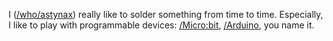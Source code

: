 I ([/who/astynax]()) really like to solder something from time to time. Especially, I like to play with programmable devices: [/Micro:bit](), [/Arduino](), you name it.